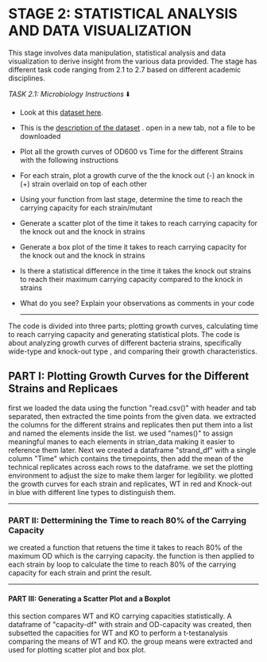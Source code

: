 # **STAGE 2: STATISTICAL ANALYSIS AND DATA VISUALIZATION**
This stage involves data manipulation, statistical analysis and data visualization to derive insight from the various data provided. The stage has different task code ranging from 2.1 to 2.7 based on different academic disciplines. 

_TASK 2.1: Microbiology_
_Instructions_ ⬇️
- Look at this [dataset here](https://raw.githubusercontent.com/HackBio-Internship/2025_project_collection/refs/heads/main/Python/Dataset/mcgc.tsv).
- This is the [description of the dataset](https://github.com/HackBio-Internship/2025_project_collection/blob/main/Python/Dataset/mcgc_METADATA.txt) . open in a new tab, not a file to be downloaded
- Plot all the growth curves of OD600 vs Time for the different Strains with the following instructions
- For each strain, plot a growth curve of the the knock out (-) an knock in (+) strain overlaid on top of each other
- Using your function from last stage, determine the time to reach the carrying capacity for each strain/mutant
- Generate a scatter plot of the time it takes to reach carrying capacity for the knock out and the knock in strains
- Generate a box plot of the time it takes to reach carrying capacity for the knock out and the knock in strains
- Is there a statistical difference in the time it takes the knock out strains to reach their maximum carrying capacity compared to the knock in strains
- What do you see? Explain your observations as comments in your code

  ---

The code is divided into three parts; plotting growth curves, calculating time to reach carrying capacity and generating statistical plots. The code is about analyzing growth curves of different bacteria strains, specifically wide-type and knock-out type , and comparing their growth characteristics. 

## PART I: Plotting Growth Curves for the Different Strains and Replicaes
first we loaded the data using the function "read.csv()" with header and tab separated, then extracted the time points from the given data. we extracted the columns for the different strains and replicates then put them into a list and named the elements inside the list. we used "names()" to assign meaningful manes to each elements in strian_data making it easier to reference them later. Next we created a dataframe "strand_df" with a single column "Time" which contains the timepoints, then add the mean of the technical replicates across each rows to the dataframe. we set the plotting environment to adjust the size to make them larger for legibility. we plotted the growth curves for each strain and replicates, WT in red and Knock-out in blue with different line types to distinguish them. 

---

### PART II: Dettermining the Time to reach 80% of the Carrying Capacity 
we created a function that retuens the time it takes to reach 80% of the maximum OD which is the carrying capacity. the function is then applied to each strain by loop to calculate the time to reach 80% of the carrying capacity for each strain and print the result. 

---

#### PART III: Generating a Scatter Plot and a Boxplot
this section compares WT and KO carrying capacities statistically. A dataframe of "capacity-df" with strain and OD-capacity was created, then subsetted the capacities for WT and KO to perform a t-testanalysis comparing the means of WT and KO. the group means were extracted and used for plotting scatter plot and box plot.

